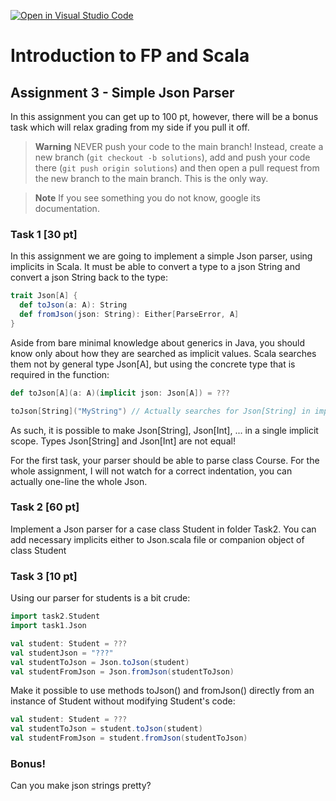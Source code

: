 [![Open in Visual Studio Code](https://classroom.github.com/assets/open-in-vscode-c66648af7eb3fe8bc4f294546bfd86ef473780cde1dea487d3c4ff354943c9ae.svg)](https://classroom.github.com/online_ide?assignment_repo_id=9406273&assignment_repo_type=AssignmentRepo)
# Introduction to FP and Scala
## Assignment 3 - Simple Json Parser
In this assignment you can get up to 100 pt, however, there will be a bonus task which will relax grading from my side if you pull it off.

> **Warning**
> NEVER push your code to the main branch! Instead, create a new branch (`git checkout -b solutions`), add and push your code there (`git push origin solutions`) and then open a pull request from the new branch to the main branch. This is the only way.

> **Note**
> If you see something you do not know, google its documentation.
### Task 1 [30 pt]

In this assignment we are going to implement a simple Json parser, using implicits in Scala. It must be able to convert a type to a json String and convert a json String back to the type:
```scala
trait Json[A] {
  def toJson(a: A): String
  def fromJson(json: String): Either[ParseError, A]
}
```

Aside from bare minimal knowledge about generics in Java, you should know only about how they are searched as implicit values. Scala searches them not by general type Json[A], but using the concrete type that is required in the function:
```scala
def toJson[A](a: A)(implicit json: Json[A]) = ???

toJson[String]("MyString") // Actually searches for Json[String] in implicit scopes
```

As such, it is possible to make Json[String], Json[Int], ... in a single implicit scope. Types Json[String] and Json[Int] are not equal!


For the first task, your parser should be able to parse class Course. For the whole assignment, I will not watch for a correct indentation, you can actually one-line the whole Json.

### Task 2 [60 pt]
Implement a Json parser for a case class Student in folder Task2. You can add necessary implicits either to Json.scala file or companion object of class Student

### Task 3 [10 pt]
Using our parser for students is a bit crude:

```scala
import task2.Student
import task1.Json

val student: Student = ???
val studentJson = "???"
val studentToJson = Json.toJson(student)
val studentFromJson = Json.fromJson(studentToJson)
```

Make it possible to use methods toJson() and fromJson() directly from an instance of Student without modifying Student's code:

```scala
val student: Student = ???
val studentToJson = student.toJson(student)
val studentFromJson = student.fromJson(studentToJson)
```

### Bonus!

Can you make json strings pretty?

